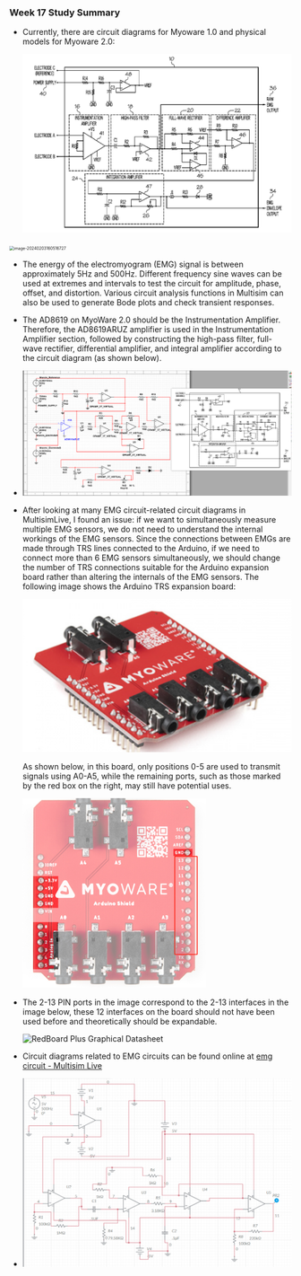 ### Week 17 Study Summary

- Currently, there are circuit diagrams for Myoware 1.0 and physical models for Myoware 2.0:

  ![image-20240218195312806](17week_summarize.assets/image-20240218195312806.png)



<img src="file://D:\homeworkandppt\master\毕设\每周学习心得\15week\Muscle Sensor.assets\image-20240203160516727.png?lastModify=1708285573" alt="image-20240203160516727" style="zoom:50%;" />

- The energy of the electromyogram (EMG) signal is between approximately 5Hz and 500Hz. Different frequency sine waves can be used at extremes and intervals to test the circuit for amplitude, phase, offset, and distortion. Various circuit analysis functions in Multisim can also be used to generate Bode plots and check transient responses.
- The AD8619 on MyoWare 2.0 should be the Instrumentation Amplifier. Therefore, the AD8619ARUZ amplifier is used in the Instrumentation Amplifier section, followed by constructing the high-pass filter, full-wave rectifier, differential amplifier, and integral amplifier according to the circuit diagram (as shown below).
- ![image-20240221195209507](17week_summarize.assets/image-20240221195209507.png)

- After looking at many EMG circuit-related circuit diagrams in MultisimLive, I found an issue: if we want to simultaneously measure multiple EMG sensors, we do not need to understand the internal workings of the EMG sensors. Since the connections between EMGs are made through TRS lines connected to the Arduino, if we need to connect more than 6 EMG sensors simultaneously, we should change the number of TRS connections suitable for the Arduino expansion board rather than altering the internals of the EMG sensors. The following image shows the Arduino TRS expansion board:

  <img src="17week_summarize_ch.assets/image-20240220210319632.png" alt="image-20240220210319632" style="zoom: 50%;" />

  As shown below, in this board, only positions 0-5 are used to transmit signals using A0-A5, while the remaining ports, such as those marked by the red box on the right, may still have potential uses.

  <img src="17week_summarize_ch.assets/image-20240220211232667.png" alt="image-20240220211232667" style="zoom: 33%;" />

- The 2-13 PIN ports in the image correspond to the 2-13 interfaces in the image below, these 12 interfaces on the board should not have been used before and theoretically should be expandable.

  ![RedBoard Plus Graphical Datasheet](file://D:\homeworkandppt\master\毕设\每周学习心得\14week\5-6week.assets\RedBoard_Plus_Graphical_Datasheet.jpg?lastModify=1708545333)

- Circuit diagrams related to EMG circuits can be found online at [emg circuit - Multisim Live](https://www.multisim.com/content/qx6NXfCixrxW7yPSZsbA2Q/emg-circuit/)

- ![image-20240220203946047](17week_summarize.assets/image-20240220203946047.png)

